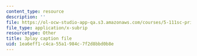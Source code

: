 ```yaml
---
content_type: resource
description: ''
file: https://ol-ocw-studio-app-qa.s3.amazonaws.com/courses/5-111sc-principles-of-chemical-science-fall-2014/1ea6eff1c4ca55a1984c7f2d8bbd0b8e_pIwp65fPyYU.vtt
file_type: application/x-subrip
resourcetype: Other
title: 3play caption file
uid: 1ea6eff1-c4ca-55a1-984c-7f2d8bbd0b8e
---
```

